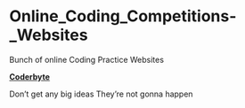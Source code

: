 # Online_Coding_Competitions-_Websites
Bunch of online Coding Practice Websites

**[Coderbyte](https://coderbyte.com/)**

<div id="example">
  <span>Don’t get any</span>
  <span>big ideas</span>
  <span>They’re not gonna happen</span>
</div>
<script>
  var ex = document.getElementById('example');
  bigText(ex);
</script>
